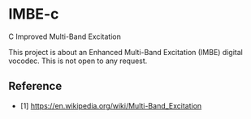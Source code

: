 # IMBE-c
C Improved Multi-Band Excitation

This project is about an Enhanced Multi-Band Excitation (IMBE) digital vocodec. This is not open to any request.

## Reference
* [1] https://en.wikipedia.org/wiki/Multi-Band_Excitation
